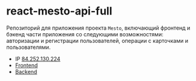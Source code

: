 # react-mesto-api-full
Репозиторий для приложения проекта `Mesto`, включающий фронтенд и бэкенд части приложения со следующими возможностями: авторизации и регистрации пользователей, операции с карточками и пользователями. 
  

* IP [84.252.130.224](84.252.130.224)
* [Frontend](https://shebyakin.students.nomoredomains.icu)
* [Backend](https://api.shebyakin.students.nomoredomains.icu)

